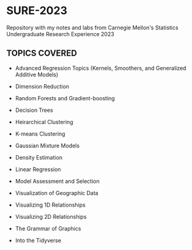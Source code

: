 # SURE-2023
Repository with my notes and labs from Carnegie Mellon's Statistics Undergraduate Research Experience 2023

## TOPICS COVERED

* Advanced Regression Topics (Kernels, Smoothers, and Generalized Additive Models)

* Dimension Reduction

* Random Forests and Gradient-boosting

* Decision Trees

* Heirarchical Clustering

* K-means Clustering

* Gaussian Mixture Models

* Density Estimation

* Linear Regression

* Model Assessment and Selection

* Visualization of Geographic Data

* Visualizing 1D Relationships

* Visualizing 2D Relationships

* The Grammar of Graphics

* Into the Tidyverse
